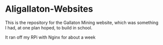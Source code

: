 # Aligallaton-Websites
This is the repository for the Gallaton Mining website, which was something I had, at one plan hoped, to build in school.

It ran off my RPi with Nginx for about a week
